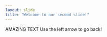 ```yaml
---
layout: slide
title: "Welcome to our second slide!"
---
```

AMAZING TEXT
Use the left arrow to go back!
